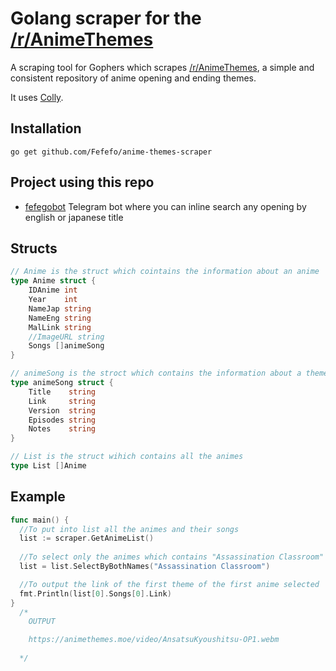 # Golang scraper for the [/r/AnimeThemes](https://www.reddit.com/r/AnimeThemes/)

A scraping tool for Gophers which scrapes [/r/AnimeThemes](https://www.reddit.com/r/AnimeThemes/), a simple and consistent repository of anime opening and ending themes.

It uses [Colly](https://github.com/gocolly/colly).


## Installation

`go get github.com/Fefefo/anime-themes-scraper`


## Project using this repo

-  [fefegobot](https://github.com/Fefefo/goBot) Telegram bot where you can inline search any opening by english or japanese title


## Structs

```go
// Anime is the struct which cointains the information about an anime
type Anime struct {
	IDAnime int
	Year    int
	NameJap string
	NameEng string
	MalLink string
	//ImageURL string
	Songs []animeSong
}

// animeSong is the stroct which contains the information about a theme
type animeSong struct {
	Title    string
	Link     string
	Version  string
	Episodes string
	Notes    string
}

// List is the struct wihich contains all the animes
type List []Anime
```


## Example

```go
func main() {
  //To put into list all the animes and their songs
  list := scraper.GetAnimeList()
  
  //To select only the animes which contains "Assassination Classroom"
  list = list.SelectByBothNames("Assassination Classroom")

  //To output the link of the first theme of the first anime selected
  fmt.Println(list[0].Songs[0].Link)
}
  /*
    OUTPUT

    https://animethemes.moe/video/AnsatsuKyoushitsu-OP1.webm
    
  */
```
